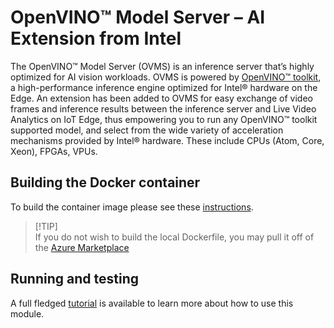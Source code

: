 # OpenVINO™ Model Server – AI Extension from Intel 

The OpenVINO™ Model Server (OVMS) is an inference server that’s highly optimized for AI vision workloads. OVMS is powered by [OpenVINO™ toolkit](https://software.intel.com/content/www/us/en/develop/tools/openvino-toolkit.html), a high-performance inference engine optimized for Intel® hardware on the Edge. An extension has been added to OVMS for easy exchange of video frames and inference results between the inference server and Live Video Analytics on IoT Edge, thus empowering you to run any OpenVINO™ toolkit supported model, and select from the wide variety of acceleration mechanisms provided by Intel® hardware. These include CPUs (Atom, Core, Xeon), FPGAs, VPUs.

## Building the Docker container

To build the container image please see these [instructions](https://github.com/openvinotoolkit/model_server/tree/master/extras/ams_wrapper). 

> <span> [!TIP] </span>  
> If you do not wish to build the local Dockerfile, you may pull it off of the [Azure Marketplace](https://aka.ms/ava-intel-ovms)


## Running and testing
A full fledged [tutorial](https://aka.ms/ava-intel-ovms-tutorial) is available to learn more about how to use this module.
